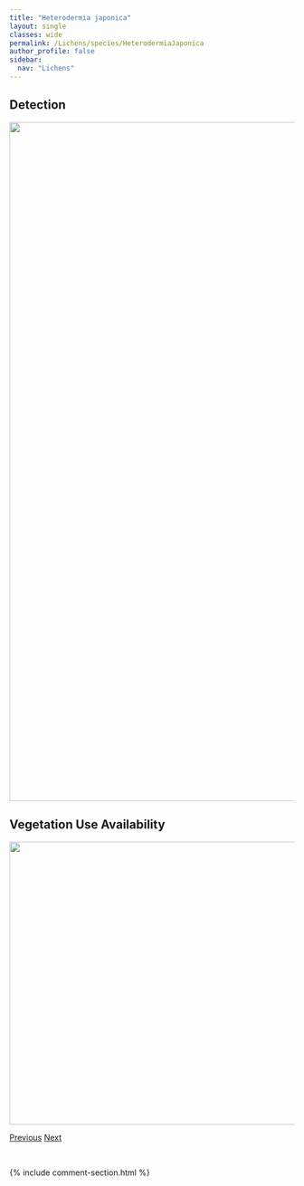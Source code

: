 ```yaml
---
title: "Heterodermia japonica"
layout: single
classes: wide
permalink: /Lichens/species/HeterodermiaJaponica
author_profile: false
sidebar:
  nav: "Lichens"
---
```


<h2>Detection</h2>

<a href="https://drive.google.com/uc?export=view&id=1oso1wDKTXePMmrP-J5MTMhyf1QRcg0Fw">
<img src="https://drive.google.com/uc?export=view&id=1oso1wDKTXePMmrP-J5MTMhyf1QRcg0Fw" height = "1200" width = "800">
</a>


<h2>Vegetation Use Availability</h2>

<a href="https://drive.google.com/uc?export=view&id=1RF1gm_oxjVbcGF-zvuC2vdGsP7cdGvGw">
<img src="https://drive.google.com/uc?export=view&id=1RF1gm_oxjVbcGF-zvuC2vdGsP7cdGvGw" height = "500" width = "1000">
</a>


<a href="/DevelopmentWebsite/Lichens/species/HeterodermiaGalactophylla" class="pagination--pager" title="Heterodermia galactophylla">Previous</a> <a href="/DevelopmentWebsite/Lichens/species/HypocenomyceScalaris" class="pagination--pager" title="Hypocenomyce scalaris">Next</a>

<p>&nbsp;</p>

{% include comment-section.html %}
